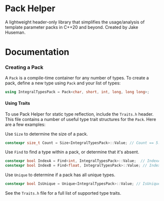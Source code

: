# Pack Helper
A lightweight header-only library that simplifies the usage/analysis of template parameter packs in C++20 and beyond. Created by Jake Huseman.

# Documentation

### Creating a Pack
A `Pack` is a compile-time container for any number of types. To create a pack, define a new type using `Pack` and your list of types:

```cpp
using IntegralTypesPack = Pack<char, short, int, long, long long>;
```

#### Using Traits

To use Pack Helper for static type reflection, include the `Traits.h` header. This file contains a number of useful type trait structures for the `Pack`. Here are a few examples:

Use `Size` to determine the size of a pack.
```cpp
constexpr size_t Count = Size<IntegralTypesPack>::Value; // Count == 5.
```

Use `Find` to find a type within a pack, or determine that it's absent.
```cpp
constexpr bool IndexA = Find<int, IntegralTypesPack>::Value;  // IndexA == 2.
constexpr bool IndexB = Find<float, IntegralTypesPack>::Value; // IndexB == NotFound (-1).
```

Use `Unique` to determine if a pack has all unique types.
```cpp
constexpr bool IsUnique = Unique<IntegralTypesPack>::Value; // IsUnique == true.
```

See the `Traits.h` file for a full list of supported type traits.
